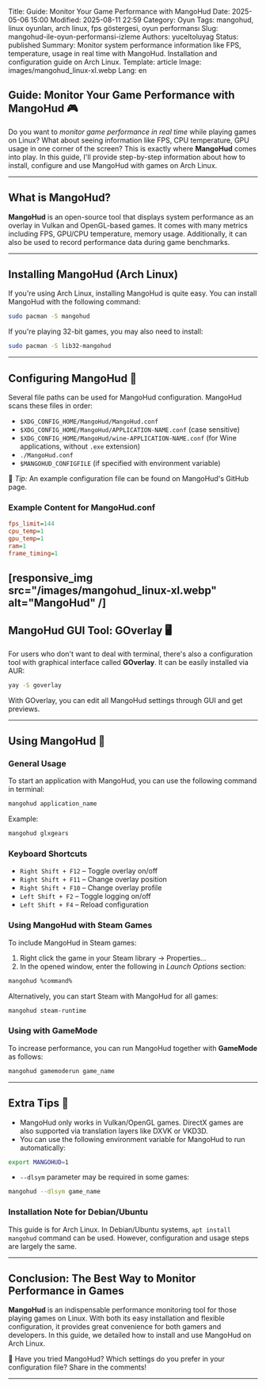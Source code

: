 Title: Guide: Monitor Your Game Performance with MangoHud
Date: 2025-05-06 15:00
Modified: 2025-08-11 22:59
Category: Oyun
Tags: mangohud, linux oyunları, arch linux, fps göstergesi, oyun performansı
Slug: mangohud-ile-oyun-performansi-izleme
Authors: yuceltoluyag
Status: published
Summary: Monitor system performance information like FPS, temperature, usage in real time with MangoHud. Installation and configuration guide on Arch Linux.
Template: article
Image: images/mangohud_linux-xl.webp
Lang: en

## Guide: Monitor Your Game Performance with MangoHud 🎮

Do you want to *monitor game performance in real time* while playing games on Linux? What about seeing information like FPS, CPU temperature, GPU usage in one corner of the screen? This is exactly where **MangoHud** comes into play. In this guide, I'll provide step-by-step information about how to install, configure and use MangoHud with games on Arch Linux.

---

## What is MangoHud?

**MangoHud** is an open-source tool that displays system performance as an overlay in Vulkan and OpenGL-based games. It comes with many metrics including FPS, GPU/CPU temperature, memory usage. Additionally, it can also be used to record performance data during game benchmarks.

---

## Installing MangoHud (Arch Linux)

If you're using Arch Linux, installing MangoHud is quite easy. You can install MangoHud with the following command:


```bash
sudo pacman -S mangohud
```

If you're playing 32-bit games, you may also need to install:

```bash
sudo pacman -S lib32-mangohud
```

---

## Configuring MangoHud 📁

Several file paths can be used for MangoHud configuration. MangoHud scans these files in order:

* `$XDG_CONFIG_HOME/MangoHud/MangoHud.conf`
* `$XDG_CONFIG_HOME/MangoHud/APPLICATION-NAME.conf` (case sensitive)
* `$XDG_CONFIG_HOME/MangoHud/wine-APPLICATION-NAME.conf` (for Wine applications, without `.exe` extension)
* `./MangoHud.conf`
* `$MANGOHUD_CONFIGFILE` (if specified with environment variable)

📝 *Tip:* An example configuration file can be found on MangoHud's GitHub page.

### Example Content for MangoHud.conf

```ini
fps_limit=144
cpu_temp=1
gpu_temp=1
ram=1
frame_timing=1
```

[responsive_img src="/images/mangohud_linux-xl.webp" alt="MangoHud" /]
---

## MangoHud GUI Tool: GOverlay 🖥️

For users who don't want to deal with terminal, there's also a configuration tool with graphical interface called **GOverlay**. It can be easily installed via AUR:

```bash
yay -S goverlay
```

With GOverlay, you can edit all MangoHud settings through GUI and get previews.

---

## Using MangoHud 🚀

### General Usage

To start an application with MangoHud, you can use the following command in terminal:

```bash
mangohud application_name
```

Example:

```bash
mangohud glxgears
```

### Keyboard Shortcuts

* `Right Shift + F12` – Toggle overlay on/off
* `Right Shift + F11` – Change overlay position
* `Right Shift + F10` – Change overlay profile
* `Left Shift + F2` – Toggle logging on/off
* `Left Shift + F4` – Reload configuration

### Using MangoHud with Steam Games

To include MangoHud in Steam games:

1. Right click the game in your Steam library → Properties…
2. In the opened window, enter the following in *Launch Options* section:

```bash
mangohud %command%
```

Alternatively, you can start Steam with MangoHud for all games:

```bash
mangohud steam-runtime
```

### Using with GameMode

To increase performance, you can run MangoHud together with **GameMode** as follows:

```bash
mangohud gamemoderun game_name
```

---

## Extra Tips 🧠

* MangoHud only works in Vulkan/OpenGL games. DirectX games are also supported via translation layers like DXVK or VKD3D.
* You can use the following environment variable for MangoHud to run automatically:

```bash
export MANGOHUD=1
```

* `--dlsym` parameter may be required in some games:

```bash
mangohud --dlsym game_name
```

### Installation Note for Debian/Ubuntu

This guide is for Arch Linux. In Debian/Ubuntu systems, `apt install mangohud` command can be used. However, configuration and usage steps are largely the same.

---

## Conclusion: The Best Way to Monitor Performance in Games

**MangoHud** is an indispensable performance monitoring tool for those playing games on Linux. With both its easy installation and flexible configuration, it provides great convenience for both gamers and developers. In this guide, we detailed how to install and use MangoHud on Arch Linux.

🎯 Have you tried MangoHud? Which settings do you prefer in your configuration file? Share in the comments!

<script type="module" src="https://cdn.jsdelivr.net/npm/@justinribeiro/lite-youtube@1/lite-youtube.min.js"></script>

<lite-youtube videoid="foUosbS6p_A"></lite-youtube>

---